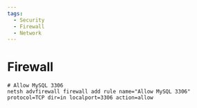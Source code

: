 ```yaml
---
tags:
  - Security
  - Firewall
  - Network
---
```


# Firewall


```shell
# Allow MySQL 3306
netsh advfirewall firewall add rule name="Allow MySQL 3306" protocol=TCP dir=in localport=3306 action=allow
```

